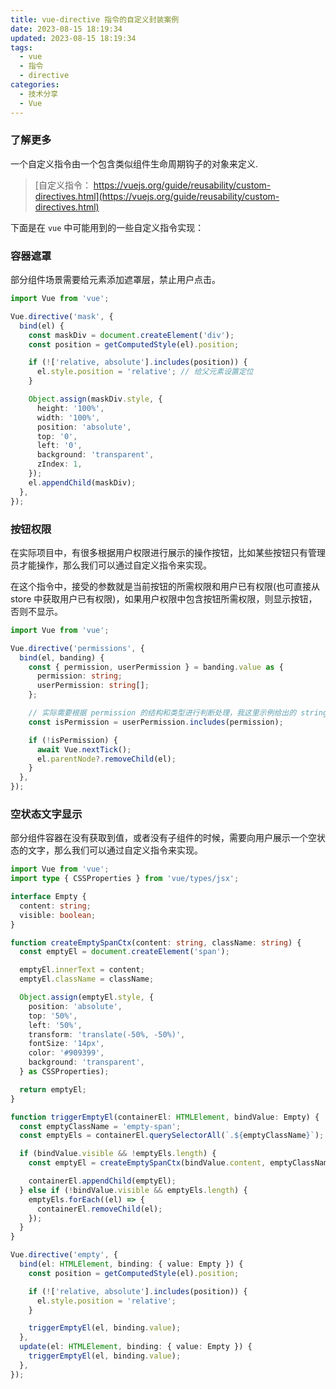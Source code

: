 ```yaml
---
title: vue-directive 指令的自定义封装案例
date: 2023-08-15 18:19:34
updated: 2023-08-15 18:19:34
tags:
  - vue
  - 指令
  - directive
categories:
  - 技术分享
  - Vue
---
```


### 了解更多

一个自定义指令由一个包含类似组件生命周期钩子的对象来定义.

> [自定义指令： https://vuejs.org/guide/reusability/custom-directives.html](https://vuejs.org/guide/reusability/custom-directives.html)

下面是在 `vue` 中可能用到的一些自定义指令实现：

<!-- more -->

### 容器遮罩

部分组件场景需要给元素添加遮罩层，禁止用户点击。

```ts
import Vue from 'vue';

Vue.directive('mask', {
  bind(el) {
    const maskDiv = document.createElement('div');
    const position = getComputedStyle(el).position;

    if (!['relative, absolute'].includes(position)) {
      el.style.position = 'relative'; // 给父元素设置定位
    }

    Object.assign(maskDiv.style, {
      height: '100%',
      width: '100%',
      position: 'absolute',
      top: '0',
      left: '0',
      background: 'transparent',
      zIndex: 1,
    });
    el.appendChild(maskDiv);
  },
});
```

### 按钮权限

在实际项目中，有很多根据用户权限进行展示的操作按钮，比如某些按钮只有管理员才能操作，那么我们可以通过自定义指令来实现。

在这个指令中，接受的参数就是当前按钮的所需权限和用户已有权限(也可直接从 store 中获取用户已有权限)，如果用户权限中包含按钮所需权限，则显示按钮，否则不显示。

```ts
import Vue from 'vue';

Vue.directive('permissions', {
  bind(el, banding) {
    const { permission, userPermission } = banding.value as {
      permission: string;
      userPermission: string[];
    };

    // 实际需要根据 permission 的结构和类型进行判断处理，我这里示例给出的 string
    const isPermission = userPermission.includes(permission);

    if (!isPermission) {
      await Vue.nextTick();
      el.parentNode?.removeChild(el);
    }
  },
});
```

### 空状态文字显示

部分组件容器在没有获取到值，或者没有子组件的时候，需要向用户展示一个空状态的文字，那么我们可以通过自定义指令来实现。

```ts
import Vue from 'vue';
import type { CSSProperties } from 'vue/types/jsx';

interface Empty {
  content: string;
  visible: boolean;
}

function createEmptySpanCtx(content: string, className: string) {
  const emptyEl = document.createElement('span');

  emptyEl.innerText = content;
  emptyEl.className = className;

  Object.assign(emptyEl.style, {
    position: 'absolute',
    top: '50%',
    left: '50%',
    transform: 'translate(-50%, -50%)',
    fontSize: '14px',
    color: '#909399',
    background: 'transparent',
  } as CSSProperties);

  return emptyEl;
}

function triggerEmptyEl(containerEl: HTMLElement, bindValue: Empty) {
  const emptyClassName = 'empty-span';
  const emptyEls = containerEl.querySelectorAll(`.${emptyClassName}`);

  if (bindValue.visible && !emptyEls.length) {
    const emptyEl = createEmptySpanCtx(bindValue.content, emptyClassName);

    containerEl.appendChild(emptyEl);
  } else if (!bindValue.visible && emptyEls.length) {
    emptyEls.forEach((el) => {
      containerEl.removeChild(el);
    });
  }
}

Vue.directive('empty', {
  bind(el: HTMLElement, binding: { value: Empty }) {
    const position = getComputedStyle(el).position;

    if (!['relative, absolute'].includes(position)) {
      el.style.position = 'relative';
    }

    triggerEmptyEl(el, binding.value);
  },
  update(el: HTMLElement, binding: { value: Empty }) {
    triggerEmptyEl(el, binding.value);
  },
});
```
